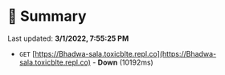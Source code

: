 # 📖 Summary
Last updated: **3/1/2022, 7:55:25 PM**

- `GET` [https://Bhadwa-sala.toxicblte.repl.co](https://Bhadwa-sala.toxicblte.repl.co) - **Down** (10192ms)
